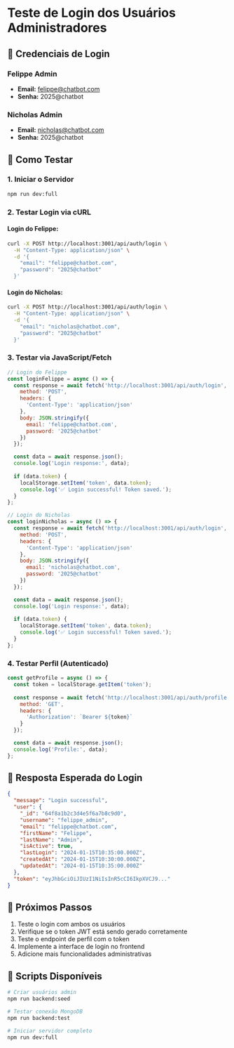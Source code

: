 # Teste de Login dos Usuários Administradores

## 🔐 Credenciais de Login

### Felippe Admin
- **Email:** felippe@chatbot.com
- **Senha:** 2025@chatbot

### Nicholas Admin
- **Email:** nicholas@chatbot.com
- **Senha:** 2025@chatbot

## 🧪 Como Testar

### 1. Iniciar o Servidor
```bash
npm run dev:full
```

### 2. Testar Login via cURL

#### Login do Felippe:
```bash
curl -X POST http://localhost:3001/api/auth/login \
  -H "Content-Type: application/json" \
  -d '{
    "email": "felippe@chatbot.com",
    "password": "2025@chatbot"
  }'
```

#### Login do Nicholas:
```bash
curl -X POST http://localhost:3001/api/auth/login \
  -H "Content-Type: application/json" \
  -d '{
    "email": "nicholas@chatbot.com",
    "password": "2025@chatbot"
  }'
```

### 3. Testar via JavaScript/Fetch

```javascript
// Login do Felippe
const loginFelippe = async () => {
  const response = await fetch('http://localhost:3001/api/auth/login', {
    method: 'POST',
    headers: {
      'Content-Type': 'application/json'
    },
    body: JSON.stringify({
      email: 'felippe@chatbot.com',
      password: '2025@chatbot'
    })
  });

  const data = await response.json();
  console.log('Login response:', data);
  
  if (data.token) {
    localStorage.setItem('token', data.token);
    console.log('✅ Login successful! Token saved.');
  }
};

// Login do Nicholas
const loginNicholas = async () => {
  const response = await fetch('http://localhost:3001/api/auth/login', {
    method: 'POST',
    headers: {
      'Content-Type': 'application/json'
    },
    body: JSON.stringify({
      email: 'nicholas@chatbot.com',
      password: '2025@chatbot'
    })
  });

  const data = await response.json();
  console.log('Login response:', data);
  
  if (data.token) {
    localStorage.setItem('token', data.token);
    console.log('✅ Login successful! Token saved.');
  }
};
```

### 4. Testar Perfil (Autenticado)

```javascript
const getProfile = async () => {
  const token = localStorage.getItem('token');
  
  const response = await fetch('http://localhost:3001/api/auth/profile', {
    method: 'GET',
    headers: {
      'Authorization': `Bearer ${token}`
    }
  });

  const data = await response.json();
  console.log('Profile:', data);
};
```

## 📝 Resposta Esperada do Login

```json
{
  "message": "Login successful",
  "user": {
    "_id": "64f8a1b2c3d4e5f6a7b8c9d0",
    "username": "felippe_admin",
    "email": "felippe@chatbot.com",
    "firstName": "Felippe",
    "lastName": "Admin",
    "isActive": true,
    "lastLogin": "2024-01-15T10:35:00.000Z",
    "createdAt": "2024-01-15T10:30:00.000Z",
    "updatedAt": "2024-01-15T10:35:00.000Z"
  },
  "token": "eyJhbGciOiJIUzI1NiIsInR5cCI6IkpXVCJ9..."
}
```

## 🚀 Próximos Passos

1. Teste o login com ambos os usuários
2. Verifique se o token JWT está sendo gerado corretamente
3. Teste o endpoint de perfil com o token
4. Implemente a interface de login no frontend
5. Adicione mais funcionalidades administrativas

## 🔧 Scripts Disponíveis

```bash
# Criar usuários admin
npm run backend:seed

# Testar conexão MongoDB
npm run backend:test

# Iniciar servidor completo
npm run dev:full
``` 